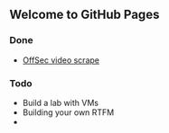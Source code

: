 


## Welcome to GitHub Pages


### Done
 - [OffSec video scrape](https://github.com/HuskyCougar/CyberKSAs/blob/main/OffSec_Video_TimeStamps.md)

### Todo
- Build a lab with VMs
- Building your own RTFM
- 

